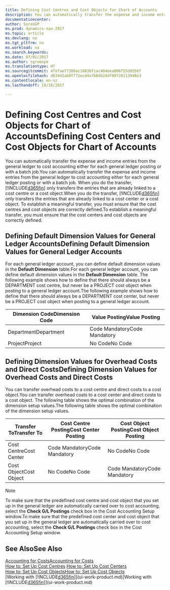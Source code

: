 ```yaml
---
title: Defining Cost Centres and Cost Objects for Chart of Accounts
description: You can automatically transfer the expense and income entries from the general ledger to cost accounting either for each general ledger posting or with a batch job. When you do the transfer, the system only transfers the entries that are already linked to a cost centre or a cost object. To establish a meaningful transfer, you must ensure that the cost centres and cost objects are correctly defined.
documentationcenter: 
author: SorenGP
ms.prod: dynamics-nav-2017
ms.topic: article
ms.devlang: na
ms.tgt_pltfrm: na
ms.workload: na
ms.search.keywords: 
ms.date: 07/01/2017
ms.author: sgroespe
ms.translationtype: HT
ms.sourcegitcommit: 4fefaef7380ac10836fcac404eea006f55d8556f
ms.openlocfilehash: d034d2ab8f772ecd4a7b8db2ddf99720113948e3
ms.contentlocale: en-nz
ms.lasthandoff: 10/16/2017

---
```

# <a name="defining-cost-centers-and-cost-objects-for-chart-of-accounts"></a><span data-ttu-id="c735a-105">Defining Cost Centres and Cost Objects for Chart of Accounts</span><span class="sxs-lookup"><span data-stu-id="c735a-105">Defining Cost Centers and Cost Objects for Chart of Accounts</span></span>
<span data-ttu-id="c735a-106">You can automatically transfer the expense and income entries from the general ledger to cost accounting either for each general ledger posting or with a batch job.</span><span class="sxs-lookup"><span data-stu-id="c735a-106">You can automatically transfer the expense and income entries from the general ledger to cost accounting either for each general ledger posting or with a batch job.</span></span> <span data-ttu-id="c735a-107">When you do the transfer, [!INCLUDE[d365fin](includes/d365fin_md.md)] only transfers the entries that are already linked to a cost centre or a cost object.</span><span class="sxs-lookup"><span data-stu-id="c735a-107">When you do the transfer, [!INCLUDE[d365fin](includes/d365fin_md.md)] only transfers the entries that are already linked to a cost center or a cost object.</span></span> <span data-ttu-id="c735a-108">To establish a meaningful transfer, you must ensure that the cost centres and cost objects are correctly defined.</span><span class="sxs-lookup"><span data-stu-id="c735a-108">To establish a meaningful transfer, you must ensure that the cost centers and cost objects are correctly defined.</span></span>  

## <a name="defining-default-dimension-values-for-general-ledger-accounts"></a><span data-ttu-id="c735a-109">Defining Default Dimension Values for General Ledger Accounts</span><span class="sxs-lookup"><span data-stu-id="c735a-109">Defining Default Dimension Values for General Ledger Accounts</span></span>  
<span data-ttu-id="c735a-110">For each general ledger account, you can define default dimension values in the **Default Dimension** table.</span><span class="sxs-lookup"><span data-stu-id="c735a-110">For each general ledger account, you can define default dimension values in the **Default Dimension** table.</span></span> <span data-ttu-id="c735a-111">The following example shows how to define that there should always be a DEPARTMENT cost centre, but never be a PROJECT cost object when posting to a general ledger account.</span><span class="sxs-lookup"><span data-stu-id="c735a-111">The following example shows how to define that there should always be a DEPARTMENT cost center, but never be a PROJECT cost object when posting to a general ledger account.</span></span>  

|<span data-ttu-id="c735a-112">**Dimension Code**</span><span class="sxs-lookup"><span data-stu-id="c735a-112">**Dimension Code**</span></span>|<span data-ttu-id="c735a-113">**Value Posting**</span><span class="sxs-lookup"><span data-stu-id="c735a-113">**Value Posting**</span></span>|  
|------------------------------------------|-----------------------------------------|  
|<span data-ttu-id="c735a-114">Department</span><span class="sxs-lookup"><span data-stu-id="c735a-114">Department</span></span>|<span data-ttu-id="c735a-115">Code Mandatory</span><span class="sxs-lookup"><span data-stu-id="c735a-115">Code Mandatory</span></span>|  
|<span data-ttu-id="c735a-116">Project</span><span class="sxs-lookup"><span data-stu-id="c735a-116">Project</span></span>|<span data-ttu-id="c735a-117">No Code</span><span class="sxs-lookup"><span data-stu-id="c735a-117">No Code</span></span>|  

## <a name="defining-dimension-values-for-overhead-costs-and-direct-costs"></a><span data-ttu-id="c735a-118">Defining Dimension Values for Overhead Costs and Direct Costs</span><span class="sxs-lookup"><span data-stu-id="c735a-118">Defining Dimension Values for Overhead Costs and Direct Costs</span></span>  
 <span data-ttu-id="c735a-119">You can transfer overhead costs to a cost centre and direct costs to a cost object.</span><span class="sxs-lookup"><span data-stu-id="c735a-119">You can transfer overhead costs to a cost center and direct costs to a cost object.</span></span> <span data-ttu-id="c735a-120">The following table shows the optimal combination of the dimension setup values.</span><span class="sxs-lookup"><span data-stu-id="c735a-120">The following table shows the optimal combination of the dimension setup values.</span></span>  

|<span data-ttu-id="c735a-121">Transfer To</span><span class="sxs-lookup"><span data-stu-id="c735a-121">Transfer To</span></span>|<span data-ttu-id="c735a-122">Cost Centre Posting</span><span class="sxs-lookup"><span data-stu-id="c735a-122">Cost Center Posting</span></span>|<span data-ttu-id="c735a-123">Cost Object Posting</span><span class="sxs-lookup"><span data-stu-id="c735a-123">Cost Object Posting</span></span>|  
|-----------------|-------------------------|-------------------------|  
|<span data-ttu-id="c735a-124">Cost Centre</span><span class="sxs-lookup"><span data-stu-id="c735a-124">Cost Center</span></span>|<span data-ttu-id="c735a-125">Code Mandatory</span><span class="sxs-lookup"><span data-stu-id="c735a-125">Code Mandatory</span></span>|<span data-ttu-id="c735a-126">No Code</span><span class="sxs-lookup"><span data-stu-id="c735a-126">No Code</span></span>|  
|<span data-ttu-id="c735a-127">Cost Object</span><span class="sxs-lookup"><span data-stu-id="c735a-127">Cost Object</span></span>|<span data-ttu-id="c735a-128">No Code</span><span class="sxs-lookup"><span data-stu-id="c735a-128">No Code</span></span>|<span data-ttu-id="c735a-129">Code Mandatory</span><span class="sxs-lookup"><span data-stu-id="c735a-129">Code Mandatory</span></span>|  

> [!NOTE]  
>  <span data-ttu-id="c735a-130">To make sure that the predefined cost centre and cost object that you set up in the general ledger are automatically carried over to cost accounting, select the **Check G/L Postings** check box in the Cost Accounting Setup window.</span><span class="sxs-lookup"><span data-stu-id="c735a-130">To make sure that the predefined cost center and cost object that you set up in the general ledger are automatically carried over to cost accounting, select the **Check G/L Postings** check box in the Cost Accounting Setup window.</span></span>  

## <a name="see-also"></a><span data-ttu-id="c735a-131">See Also</span><span class="sxs-lookup"><span data-stu-id="c735a-131">See Also</span></span>  
[<span data-ttu-id="c735a-132">Accounting for Costs</span><span class="sxs-lookup"><span data-stu-id="c735a-132">Accounting for Costs</span></span>](finance-manage-cost-accounting.md)  
<span data-ttu-id="c735a-133">[How to: Set Up Cost Centres](finance-how-to-set-up-cost-centers.md) </span><span class="sxs-lookup"><span data-stu-id="c735a-133">[How to: Set Up Cost Centers](finance-how-to-set-up-cost-centers.md) </span></span>  
[<span data-ttu-id="c735a-134">How to: Set Up Cost Objects</span><span class="sxs-lookup"><span data-stu-id="c735a-134">How to: Set Up Cost Objects</span></span>](finance-how-to-set-up-cost-objects.md)  
<span data-ttu-id="c735a-135">[Working with [!INCLUDE[d365fin](includes/d365fin_md.md)]](ui-work-product.md)</span><span class="sxs-lookup"><span data-stu-id="c735a-135">[Working with [!INCLUDE[d365fin](includes/d365fin_md.md)]](ui-work-product.md)</span></span>

